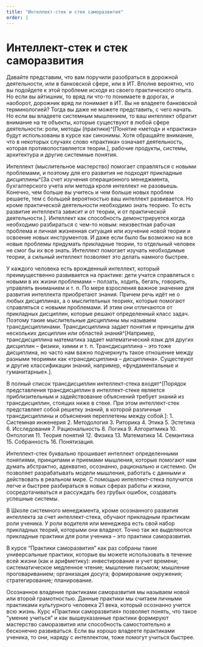 ```yaml
---
title: "Интеллект-стек и стек саморазвития"
order: 1
---
```


# Интеллект-стек и стек саморазвития

Давайте представим, что вам поручили разобраться в дорожной деятельности, или в банковской сфере, или в ИТ. Вполне вероятно, что вы подойдете к этой проблеме исходя из своего практического опыта. Но если вы айтишник, то вряд ли что-то понимаете в дорогах, и наоборот, дорожник вряд ли понимает в ИТ. Вы не владеете банковской терминологией? Тогда вы даже не можете представить, с чего начать. Но если вы владеете системным мышлением, то ваш интеллект обратит внимание на те объекты, которые существуют в любой сфере деятельности: роли, методы (практики)^[Понятие «метод» и «практика» будут использованы в курсе как синонимы. Хотя обращайте внимание, что в некоторых случаях слово «практика» означает деятельность, которая противопоставляется теории.], рабочие продукты, системы, архитектура и другие системные понятия.

Интеллект (мыслительное мастерство) помогает справляться с новыми проблемами, и поэтому для его развития не подходят прикладные дисциплины^[За счет изучения операционного менеджмента, бухгалтерского учета или метода кроля интеллект не разовьешь. Конечно, чем больше вы учитесь и чем больше новых проблем решаете, тем с большей вероятностью ваш интеллект развивается. Но кроме практической деятельности необходимо знать теорию. То есть развитие интеллекта зависит и от теории, и от практической деятельности.]. Интеллект как способность демонстрируется когда необходимо разбираться с чем-то новым: неизвестная рабочая проблема и личная жизненная ситуация или изучение новой теории и освоение новых инструментов. И даже если было бы возможно на все новые проблемы придумать прикладные теории, то отдельный человек не смог бы их все знать. Интеллект помогает изучать необходимые теории, а сильный интеллект позволяет это делать намного быстрее.

У каждого человека есть врожденный интеллект, который преимущественно развивается на практике: дети учатся справляться с новыми в их жизни проблемами – ползать, ходить, бегать, говорить, управлять вниманием и т. п. По мере взросления важное значение для развития интеллекта приобретают знания. Причем речь идёт не о любых дисциплинах, а о мыслительных теориях, которые помогают справляться с новыми проблемами. И этим они отличаются от прикладных дисциплин, которые решают определенный класс задач. Поэтому такие мыслительные дисциплины мы называем трансдисциплинами. Трансдисциплина задает понятия и принципы для нескольких дисциплин или областей знаний^[Например, трансдисциплина математика задает математический язык для других дисциплин – физики, химии и т. п. Трансдисциплина – это тоже дисциплина, но часто нам важно подчеркнуть такое отношение между разными теориями как «трансдисциплина – дисциплина». Существуют и другие классификации знаний, например, «фундаментальные и гуманитарные».].

В полный список трансдисциплин интеллект-стека входят^[Порядок представления трансдисциплин в интеллект-стеке является приблизительным и задействование объяснений требует знаний из трансдисциплин, стоящих ниже в стеке. При этом интеллект-стек представляет собой решетку знаний, в которой различные трансдисциплины и объяснения переплетены между собой.]: 1. Системная инженерия 2. Методология 3. Риторика 4. Этика 5. Эстетика 6. Исследования 7. Рациональность 8. Логика 9. Алгоритмика 10. Онтология 11. Теория понятий 12. Физика 13. Математика 14. Семантика 15. Собранность 16. Понятизация.

Интеллект-стек буквально прошивает интеллект определенными понятиями, принципами и приемами мышления, которые помогают нам думать абстрактно, адекватно, осознанно, рационально и системно. Он позволяет разрабатывать модели мышления, работать с данными и действовать в реальном мире. С помощью интеллект-стека получится легче и быстрее разбираться в новых сферах работы и жизни, сосредотачиваться и рассуждать без грубых ошибок, создавать успешные системы.

В Школе системного менеджмента, кроме осознанного развития интеллекта за счет интеллект-стека, обучают прикладным практикам роли ученика. У роли водителя или менеджера есть свой набор прикладных теорий, которыми они владеют. Точно так же выделяются прикладные практики для роли ученика – это практики саморазвития.

В курсе “Практики саморазвития” как раз собраны такие универсальные практики, которые вы можете использовать в течение всей жизни (как и арифметику): инвестирование и учет времени; систематическое медленное чтение; мышление письмом; мышление проговариванием; организация досуга; формирование окружения; стратегирование; планирование.

Осознанное владение практиками саморазвития мы называем новой или второй грамотностью. Данные практики мы считаем личными практиками культурного человека 21 века, который осознанно учится всю жизнь. Курс «Практики саморазвития» позволяет понять, что такое “умение учиться” и как вышеуказанные практики формируют мастерство саморазвития или способность самостоятельно и бесконечно развиваться. Если вы хорошо владеете практиками ученика, то они, наряду с интеллектом, тоже помогут учиться быстрее.